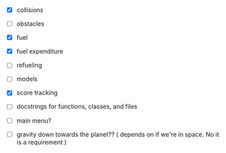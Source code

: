 - [x] collisions  
- [ ]  obstacles  
- [x] fuel  
- [x]  fuel expenditure  
- [ ]  refueling  
  
- [ ] models  
- [x] score tracking  
- [ ] docstrings for functions, classes, and files  
  
- [ ] main menu?  
- [ ] gravity down towards the planet?? ( depends on if we're in space. No it is a requirement )  
